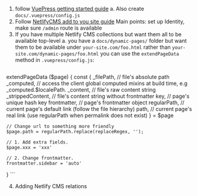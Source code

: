 1. follow [VuePress getting started guide](https://v1.vuepress.vuejs.org/guide/getting-started.html)
    a. Also create `docs/.vuepress/config.js`
2. Follow [NetlifyCMS add to you site guide](https://www.netlifycms.org/docs/add-to-your-site/)
    Main points: set up Identity, make sure `/admin` route is available
3. If you have multiple Netlify CMS collections but want them all to be available top-level
    a. you have a `docs/dynamic-pages/` folder but want them to be available under `your-site.com/foo.html` rather than
    `your-site.com/dynamic-pages/foo.html` you can use the `extendPageData` method in `.vuepress/config.js`:
    ```javascript
extendPageData ($page) {
    const {
      _filePath,           // file's absolute path
      _computed,           // access the client global computed mixins at build time, e.g _computed.$localePath.
      _content,            // file's raw content string
      _strippedContent,    // file's content string without frontmatter
      key,                 // page's unique hash key
      frontmatter,         // page's frontmatter object
      regularPath,         // current page's default link (follow the file hierarchy)
      path,                // current page's real link (use regularPath when permalink does not exist)
    } = $page

    // Change url to something more friendly
    $page.path = regularPath.replace(replaceRegex, '');

    // 1. Add extra fields.
    $page.xxx = 'xxx'

    // 2. Change frontmatter.
    frontmatter.sidebar = 'auto'
  }
    ``` 
    
4. Adding Netlify CMS relations
